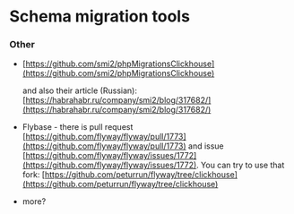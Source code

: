 # Schema migration tools



### Other

* [https://github.com/smi2/phpMigrationsClickhouse](https://github.com/smi2/phpMigrationsClickhouse)

  and also their article \(Russian\): [https://habrahabr.ru/company/smi2/blog/317682/](https://habrahabr.ru/company/smi2/blog/317682/)

* Flybase - there is pull request [https://github.com/flyway/flyway/pull/1773](https://github.com/flyway/flyway/pull/1773) and issue [https://github.com/flyway/flyway/issues/1772](https://github.com/flyway/flyway/issues/1772). You can try to use that fork: [https://github.com/peturrun/flyway/tree/clickhouse](https://github.com/peturrun/flyway/tree/clickhouse)
* more?

